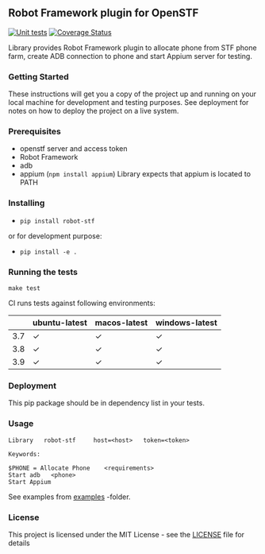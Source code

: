 ## Robot Framework plugin for OpenSTF

[![Unit tests](https://github.com/OpenTMI/robot-stf/actions/workflows/test.yml/badge.svg)](https://github.com/OpenTMI/robot-stf/actions/workflows/test.yml)
[![Coverage Status](https://coveralls.io/repos/github/OpenTMI/robot-stf/badge.svg?branch=main&t=CQV17G)](https://coveralls.io/github/OpenTMI/robot-stf?branch=main)

Library provides Robot Framework plugin to 
allocate phone from STF phone farm, create ADB connection to phone and start Appium server for testing.

### Getting Started

These instructions will get you a copy of the project up and running on your local machine for development and testing purposes. See deployment for notes on how to deploy the project on a live system.

### Prerequisites
* openstf server and access token 
* Robot Framework
* adb
* appium (`npm install appium`)
  Library expects that appium is located to PATH

### Installing

* `pip install robot-stf`
  
or for development purpose:

* `pip install -e .`

### Running the tests

`make test`

CI runs tests against following environments:

|   | ubuntu-latest | macos-latest | windows-latest |
| ------------- | ------------- | ------------- | ------------- |
| 3.7  | ✓  | ✓  | ✓  |
| 3.8  | ✓  | ✓  | ✓  |
| 3.9  | ✓  | ✓  | ✓  |

### Deployment

This pip package should be in dependency list in your tests.

### Usage

```
Library   robot-stf     host=<host>   token=<token>

Keywords:

$PHONE = Allocate Phone    <requirements>
Start adb   <phone>
Start Appium
```

See examples from [examples](examples) -folder.


### License

This project is licensed under the MIT License - see the [LICENSE](LICENSE) file for details
